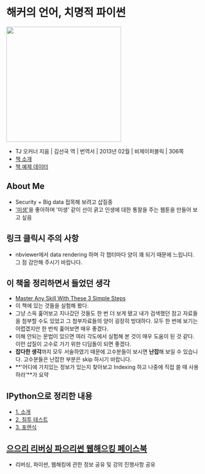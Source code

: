 # 해커의 언어, 치명적 파이썬

[<img src="http://image.yes24.com/goods/8433461/L" width="300px" />](http://www.yes24.com/24/goods/8433461?scode=032&OzSrank=1)


- TJ 오커너 지음 | 김선국 역 | 번역서 | 2013년 02월 | 비제이퍼블릭 | 306쪽
- [책 소개](http://www.yes24.com/24/goods/8433461?scode=032&OzSrank=1)
- [책 예제 데이터](http://booksite.elsevier.com/9781597499576/chapters.php)

## About Me

- Security + Big data 접목해 보려고 삽질중
- ['미생'](http://cartoon.media.daum.net/webtoon/view/miseng)을 좋아하며 '미생' 같이 선이 굵고 인생에 대한 통찰을 주는 웹툰을 만들어 보고 싶음

## 링크 클릭시 주의 사항

- nbviewer에서 data rendering 하며 각 챕터마다 양이 꽤 되기 때문에 느립니다. 그 점 감안해 주시기 바랍니다.

## 이 책을 정리하면서 들었던 생각

- [Master Any Skill With These 3 Simple Steps](http://www.businessinsider.com/skill-mastery-2014-5?utm_content=buffer801f0&utm_medium=social&utm_source=facebook.com&utm_campaign=buffer)
- 이 책에 있는 것들을 실험해 봤다.
- 그냥 스윽 훑어보고 지나갔던 것들도 한 번 더 보게 됐고 내가 검색했던 참고 자료들을 첨부할 수도 있었고 그 첨부자료들의 양이 굉장히 방대하다. 모두 한 번에 보기는 어렵겠지만 한 번씩 훑어보면 매우 좋겠다.
- 이해 안되는 문법이 있으면 여러 각도에서 실험해 본 것이 매우 도움이 된 것 같다. 이런 삽질이 고수로 가기 위한 디딤돌이 되면 좋겠다.
- **잡다한 생각**까지 모두 서술하였기 때문에 고수분들이 보시면 **난잡**해 보일 수 있습니다. 고수분들은 난잡한 부분은 skip 하시기 바랍니다.
- **'어디에 가치있는 정보가 있는지 찾아보고 Indexing 하고 나중에 직접 쓸 때 사용하라'**가 요약

## IPython으로 정리한 내용

- [1. 소개](http://nbviewer.ipython.org/github/re4lfl0w/ipython/blob/master/books/violent_python/ch01_Introduction.ipynb)
- [2. 침투 테스트](http://nbviewer.ipython.org/github/re4lfl0w/ipython/blob/master/books/violent_python/ch02_Penetration_test.ipynb)
- [3. 포렌식](http://nbviewer.ipython.org/github/re4lfl0w/ipython/blob/master/books/violent_python/ch03_forensic_investigation.ipynb)

## [으으리 리버싱 파으리썬 웹해으킹 페이스북](https://www.facebook.com/groups/1512856868944848/)

- 리버싱, 파이썬, 웹해킹에 관한 정보 공유 및 강의 진행사항 공유
